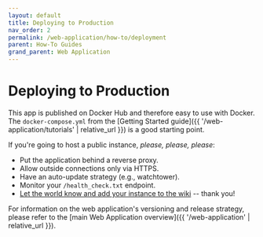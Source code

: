 ```yaml
---
layout: default
title: Deploying to Production
nav_order: 2
permalink: /web-application/how-to/deployment
parent: How-To Guides
grand_parent: Web Application
---
```


# Deploying to Production

This app is published on Docker Hub and therefore easy to use with Docker.
The `docker-compose.yml` from the [Getting Started guide]({{ '/web-application/tutorials' | relative_url }}) is a good starting point.

If you're going to host a public instance, _please, please, please_:

- Put the application behind a reverse proxy.
- Allow outside connections only via HTTPS.
- Have an auto-update strategy (e.g., watchtower).
- Monitor your `/health_check.txt` endpoint.
- [Let the world know and add your instance to the wiki](https://github.com/html2rss/html2rss-web/wiki/Instances) -- thank you!

For information on the web application's versioning and release strategy, please refer to the [main Web Application overview]({{ '/web-application' | relative_url }}).
